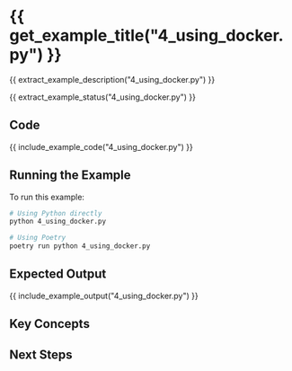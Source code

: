 # {{ get_example_title("4_using_docker.py") }}

{{ extract_example_description("4_using_docker.py") }}

{{ extract_example_status("4_using_docker.py") }}

## Code

{{ include_example_code("4_using_docker.py") }}

## Running the Example

To run this example:

```bash
# Using Python directly
python 4_using_docker.py

# Using Poetry
poetry run python 4_using_docker.py
```

## Expected Output

{{ include_example_output("4_using_docker.py") }}

## Key Concepts

<!-- This section should be manually filled in with key concepts demonstrated by the example -->

## Next Steps

<!-- This section should be manually filled in with links to related examples or documentation --> 